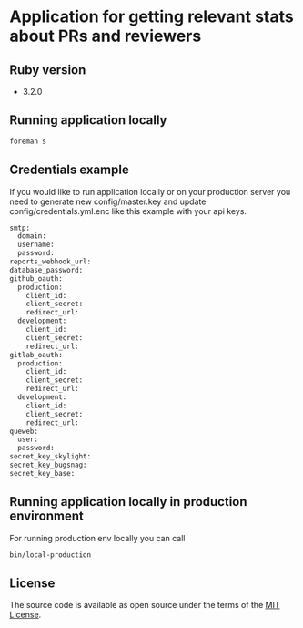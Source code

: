 # Application for getting relevant stats about PRs and reviewers

## Ruby version

- 3.2.0

## Running application locally

```bash
foreman s
```

## Credentials example

If you would like to run application locally or on your production server you need to generate new config/master.key and update config/credentials.yml.enc like this example with your api keys.

```bash
smtp:
  domain:
  username:
  password:
reports_webhook_url:
database_password:
github_oauth:
  production:
    client_id:
    client_secret:
    redirect_url:
  development:
    client_id:
    client_secret:
    redirect_url:
gitlab_oauth:
  production: 
    client_id:
    client_secret:
    redirect_url:
  development:
    client_id:
    client_secret:
    redirect_url:
queweb:
  user:
  password:
secret_key_skylight:
secret_key_bugsnag:
secret_key_base:
```

## Running application locally in production environment

For running production env locally you can call

```bash
bin/local-production
```

## License

The source code is available as open source under the terms of the [MIT License](https://opensource.org/licenses/MIT).
